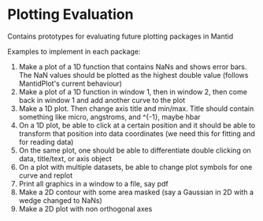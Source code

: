 # Plotting Evaluation
Contains prototypes for evaluating future plotting packages in Mantid

Examples to implement in each package:

1. Make a plot of a 1D function that contains NaNs and shows error bars. The NaN values should be plotted as the highest double value (follows MantidPlot's current behaviour)  
2. Make a plot of a 1D function in window 1, then in window 2, then come back in window 1 and add another curve to the plot
3. Make a 1D plot. Then change axis title and min/max. Title should contain something like micro, angstroms, and ^{-1}, maybe hbar
4. On a 1D plot, be able to click at a certain position and it should be able to transform that position into data coordinates (we need this for fitting and for reading data)
5. On the same plot, one should be able to differentiate double clicking on data, title/text, or axis object
6. On a plot with multiple datasets, be able to change plot symbols for one curve and replot
7. Print all graphics in a window to a file, say pdf
8. Make a 2D contour with some area masked (say a Gaussian in 2D with a wedge changed to NaNs)
9. Make a 2D plot with non orthogonal axes
